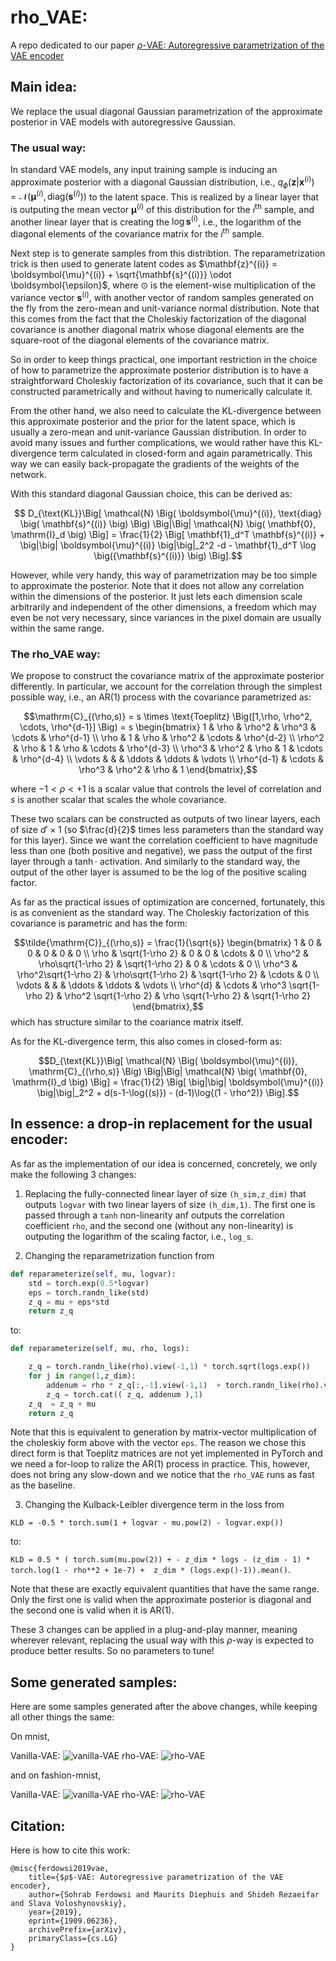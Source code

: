 # rho_VAE:

A repo dedicated to our paper [$\rho$-VAE: Autoregressive parametrization of the VAE encoder](https://arxiv.org/abs/1909.06236)

## Main idea:

We replace the usual diagonal Gaussian parametrization of the approximate posterior in VAE models with autoregressive Gaussian.

### The usual way:

In standard VAE models, any input training sample is inducing an approximate posterior with a diagonal Gaussian distribution, i.e., $q_{\phi}(\mathbf{z}|\mathbf{x}^{(i)}) = \mathcal{N} \big( \boldsymbol{\mu}^{(i)}, \text{diag} (\mathbf{s}^{(i)})  \big)$ to the latent space. This is realized by a linear layer that is outputing the mean vector $\boldsymbol{\mu}^{(i)}$ of this distribution for the $i^{\text{th}}$ sample, and another linear layer that is creating the $\log{\mathbf{s}^{(i)}}$, i.e., the logarithm of the diagonal elements of the covariance matrix for the $i^{\text{th}}$ sample.

Next step is to generate samples from this distribtion. The reparametrization trick is then used to generate latent codes as $\mathbf{z}^{(i)} = \boldsymbol{\mu}^{(i)} + \sqrt{\mathbf{s}^{(i)}} \odot \boldsymbol{\epsilon}$, where $\odot$ is the element-wise multiplication of the variance vector $\mathbf{s}^{(i)}$, with another vector of random samples generated on the fly from the zero-mean and unit-variance normal distribution. Note that this comes from the fact that the Choleskiy factorization of the diagonal covariance is another diagonal matrix whose diagonal elements are the square-root of the diagonal elements of the covariance matrix.

So in order to keep things practical, one important restriction in the choice of how to parametrize the approximate posterior distribution is to have a straightforward Choleskiy factorization of its covariance, such that it can be constructed parametrically and without having to numerically calculate it.

From the other hand, we also need to calculate the KL-divergence between this approximate posterior and the prior for the latent space, which is usually a zero-mean and unit-variance Gaussian distribution. In order to avoid many issues and further complications, we would rather have this KL-divergence term calculated in closed-form and again parametrically. This way we can easily back-propagate the gradients of the weights of the network.

With this standard diagonal Gaussian choice, this can be derived as:

$$ D_{\text{KL}}\Big[ \mathcal{N} \Big( \boldsymbol{\mu}^{(i)}, \text{diag} \big( \mathbf{s}^{(i)} \big) \Big)    \Big|\Big|  \mathcal{N} \big( \mathbf{0}, \mathrm{I}_d \big)  \Big] = \frac{1}{2} \Big[ \mathbf{1}_d^T \mathbf{s}^{(i)} + \big|\big| \boldsymbol{\mu}^{(i)} \big|\big|_2^2 -d -  \mathbf{1}_d^T \log \big({\mathbf{s}^{(i)}} \big) \Big].$$

However, while very handy, this way of parametrization may be too simple to approximate the posterior. Note that it does not allow any correlation within the dimensions of the posterior. It just lets each dimension scale arbitrarily and independent of the other dimensions, a freedom which may even be not very necessary, since variances in the pixel domain are usually within the same range.

### The rho_VAE way:

We propose to construct the covariance matrix of the approximate posterior differently. In particular, we account for the correlation through the simplest possible way, i.e., an AR(1) process with the covariance parametrized as:

$$\mathrm{C}_{(\rho,s)} = s \times  \text{Toeplitz} \Big([1,\rho, \rho^2, \cdots, \rho^{d-1}] \Big)
= s \begin{bmatrix}
    1          & \rho        & \rho^2     & \rho^3       & \cdots   & \rho^{d-1} \\
    \rho       & 1           & \rho       & \rho^2       & \cdots   & \rho^{d-2} \\
    \rho^2     & \rho        & 1          & \rho         & \cdots   & \rho^{d-3} \\
    \rho^3     & \rho^2      & \rho       & 1            & \cdots   & \rho^{d-4} \\
    \vdots     &       &       & \ddots       & \ddots   & \vdots      \\
    \rho^{d-1} & \cdots  & \rho^3 & \rho^2   & \rho   & 1
  \end{bmatrix},$$
  
where $-1 < \rho < +1$ is a scalar value that controls the level of correlation and $s$ is another scalar that scales the whole covariance.

These two scalars can be constructed as outputs of two linear layers, each of size $d' \times 1$ (so $\frac{d}{2}$ times less parameters than the standard way for this layer). Since we want the correlation coefficient to have magnitude less than one (both positive and negative), we pass the output of the first layer through a $\tanh{\cdot}$ activation. And similarly to the standard way, the output of the other layer is assumed to be the log of the positive scaling factor. 


As far as the practical issues of optimization are concerned, fortunately, this is as convenient as the standard way. The Choleskiy factorization of this covariance is parametric and has the form:

$$\tilde{\mathrm{C}}_{(\rho,s)} = \frac{1}{\sqrt{s}} \begin{bmatrix}
    1          & 0        & 0     & 0       & 0   & 0 \\
    \rho       & \sqrt{1-\rho 2}           & 0       & 0       & \cdots   & 0 \\
    \rho^2     & \rho\sqrt{1-\rho 2}        & \sqrt{1-\rho 2}          & 0         & \cdots   & 0 \\
    \rho^3     & \rho^2\sqrt{1-\rho 2}      & \rho\sqrt{1-\rho 2}       & \sqrt{1-\rho 2}           & \cdots   & 0 \\
    \vdots     &       &       & \ddots       & \ddots   & \vdots      \\
    \rho^{d} & \cdots  & \rho^3 \sqrt{1-\rho 2} & \rho^2 \sqrt{1-\rho 2}   & \rho \sqrt{1-\rho 2}   & \sqrt{1-\rho 2}
  \end{bmatrix},$$
which has structure similar to the coariance matrix itself.
  
As for the KL-divergence term, this also comes in closed-form as:

$$D_{\text{KL}}\Big[ \mathcal{N} \Big( \boldsymbol{\mu}^{(i)}, \mathrm{C}_{(\rho,s)} \Big)    \Big|\Big|  \mathcal{N} \big( \mathbf{0}, \mathrm{I}_d \big)  \Big] = \frac{1}{2} \Big[
\big|\big| \boldsymbol{\mu}^{(i)} \big|\big|_2^2 + d(s-1-\log{(s)})  - (d-1)\log{(1 - \rho^2)}  
\Big].$$


## In essence: a drop-in replacement for the usual encoder:

As far as the implementation of our idea is concerned, concretely, we only make the following 3 changes:

1. Replacing the fully-connected linear layer of size ``(h_sim,z_dim)`` that outputs ``logvar`` with two linear layers of size ``(h_dim,1)``. The first one is passed through a ``tanh`` non-linearity anf outputs the correlation coefficient ``rho``, and the second one (without any non-linearity) is outputing the logarithm of the scaling factor, i.e., ``log_s``.

2. Changing the reparametrization function from 

```python
def reparameterize(self, mu, logvar):
    std = torch.exp(0.5*logvar)
    eps = torch.randn_like(std)
    z_q = mu + eps*std
    return z_q
```

to:

```python
def reparameterize(self, mu, rho, logs):

    z_q = torch.randn_like(rho).view(-1,1) * torch.sqrt(logs.exp())
    for j in range(1,z_dim):
        addenum = rho * z_q[:,-1].view(-1,1)  + torch.randn_like(rho).view(-1,1) * torch.sqrt(logs.exp())
        z_q = torch.cat(( z_q, addenum ),1)        
    z_q  = z_q + mu  
    return z_q 
```

Note that this is equivalent to generation by matrix-vector multiplication of the choleskiy form above with the vector ``eps``. The reason we chose this direct form is that Toeplitz matrices are not yet implemented in PyTorch and we need a for-loop to ralize the AR(1) process in practice. This, however, does not bring any slow-down and we notice that the ``rho_VAE`` runs as fast as the baseline.

3. Changing the Kulback-Leibler divergence term in the loss from

``KLD = -0.5 * torch.sum(1 + logvar - mu.pow(2) - logvar.exp()) ``

to: 

``KLD = 0.5 * ( torch.sum(mu.pow(2)) + - z_dim * logs - (z_dim - 1) * torch.log(1 - rho**2 + 1e-7) +  z_dim * (logs.exp()-1)).mean()``.

Note that these are exactly equivalent quantities that have the same range. Only the first one is valid when the approximate posterior is diagonal and the second one is valid when it is AR(1).


These 3 changes can be applied in a plug-and-play manner, meaning wherever relevant, replacing the usual way with this $\rho$-way is expected to produce better results. So no parameters to tune!


## Some generated samples:

Here are some samples generated after the above changes, while keeping all other things the same:

On mnist,

Vanilla-VAE:
![vanilla-VAE](paper/figs/VanillaVAE_mnist.png)
rho-VAE:
![rho-VAE](paper/figs/RHO_VanillaVAE_mnist.png)

and on fashion-mnist,

Vanilla-VAE:
![vanilla-VAE](paper/figs/VanillaVAE_fashion.png)
rho-VAE:
![rho-VAE](paper/figs/RHO_VanillaVAE_fashion.png)


## Citation:

Here is how to cite this work:

```
@misc{ferdowsi2019vae,
    title={$ρ$-VAE: Autoregressive parametrization of the VAE encoder},
    author={Sohrab Ferdowsi and Maurits Diephuis and Shideh Rezaeifar and Slava Voloshynovskiy},
    year={2019},
    eprint={1909.06236},
    archivePrefix={arXiv},
    primaryClass={cs.LG}
}
```
